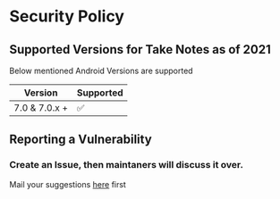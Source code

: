 # Security Policy
## Supported Versions for Take Notes as of 2021

Below mentioned Android Versions are supported

| Version        | Supported          |
| ----------     | ------------------ |
| 7.0 & 7.0.x +  | :white_check_mark: |


## Reporting a Vulnerability

### Create an Issue, then maintaners will discuss it over.

Mail your suggestions [here](mailto:connectwithspandan@gmail.com) first
